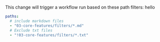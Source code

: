 This change will trigger a workflow run based on these path filters:
hello
```yaml
paths:
  # include markdown files
  - "03-core-features/filters/*.md"
  # Exclude txt files
  - "!03-core-features/filters/*.txt"
```